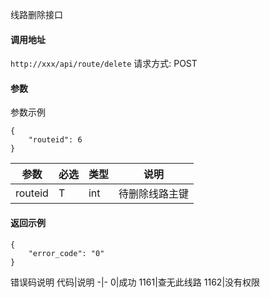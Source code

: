 线路删除接口


#### 调用地址
`http://xxx/api/route/delete`
请求方式: POST


#### 参数
参数示例
```
{
    "routeid": 6
}
```
参数 | 必选 | 类型 | 说明
-|-|-|-
routeid | T | int | 待删除线路主键




#### 返回示例
```
{
    "error_code": "0"
}
```


错误码说明
代码|说明
-|-
0|成功
1161|查无此线路
1162|没有权限

